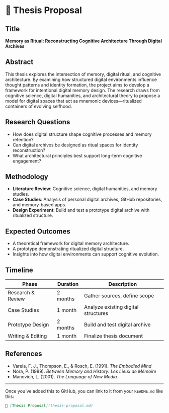 # 🧠 Thesis Proposal

## Title
**Memory as Ritual: Reconstructing Cognitive Architecture Through Digital Archives**

## Abstract
This thesis explores the intersection of memory, digital ritual, and cognitive architecture. By examining how structured digital environments influence thought patterns and identity formation, the project aims to develop a framework for intentional digital memory design. The research draws from cognitive science, digital humanities, and architectural theory to propose a model for digital spaces that act as mnemonic devices—ritualized containers of evolving selfhood.

## Research Questions
- How does digital structure shape cognitive processes and memory retention?
- Can digital archives be designed as ritual spaces for identity reconstruction?
- What architectural principles best support long-term cognitive engagement?

## Methodology
- **Literature Review**: Cognitive science, digital humanities, and memory studies.
- **Case Studies**: Analysis of personal digital archives, GitHub repositories, and memory-based apps.
- **Design Experiment**: Build and test a prototype digital archive with ritualized structure.

## Expected Outcomes
- A theoretical framework for digital memory architecture.
- A prototype demonstrating ritualized digital structure.
- Insights into how digital environments can support cognitive evolution.

## Timeline
| Phase              | Duration     | Description                          |
|-------------------|--------------|--------------------------------------|
| Research & Review | 2 months     | Gather sources, define scope         |
| Case Studies      | 1 month      | Analyze existing digital structures  |
| Prototype Design  | 2 months     | Build and test digital archive       |
| Writing & Editing | 1 month      | Finalize thesis document             |

## References
- Varela, F. J., Thompson, E., & Rosch, E. (1991). *The Embodied Mind*
- Nora, P. (1989). *Between Memory and History: Les Lieux de Mémoire*
- Manovich, L. (2001). *The Language of New Media*

---

Once you’ve added this to GitHub, you can link to it from your `README.md` like this:

```markdown
📄 [Thesis Proposal](thesis-proposal.md)

